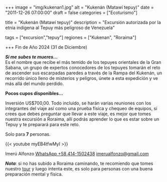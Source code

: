 +++
image = "img/kukenan1.jpg" 
alt = "Kukenán (Matawí tepuy)" 
date = "2011-12-26 07:00:00"
draft = false 
categories = ["Ecoturismo"] 

title = "Kukenán (Matawí tepuy)" 
description = "Excursión autorizada por la etnia indígena al Tepuy más peligroso de Venezuela" 

tags = ["excursion","tepuy"]
regiones = ["Kukenan", "Roraima"]

+++
Fin de Año 2024 (31 de Diciembre) 

***Si me subes te mueres...***  
Es el nombre que recibe el más temido de los tepuyes orientales de la Gran Sabana, un grupo de expertos conocedores de los tepuyes tomarán el reto de ascender sus escarpadas paredes a través de la Rampa del Kukenán, un recorrido único lleno de misterios y peligros, únete a esta expedición y ve más allá del mundo perdido.

**Pocos cupos disponibles...**

Inversión US$700,00. Todo incluido, se harán varias reuniones con los integrantes del viaje así como una prueba física y chequeo de equipos, si crees que debes preguntar que llevar a este viaje, es mejor que tomes nuestra excursión a Roraima, allí podrás aprender lo que es estar sobre un Tepuy y te preparará para este reto.

Solo para **7** personas.

{{< youtube myEB4tfwMyI >}}

Imerú Alfonzo [WhatsApp +58 414-1502438](https://wa.me/584141502438)
imerualfonzo@gmail.com

***Nota***: si no has subido a Roraima caminando, te recomiendo que tomes nuestro [tour](/post/excursion-al-monte-roraima-8-dias/) y luego intenta este, es solo para personas con una buena preparación mental y física.
